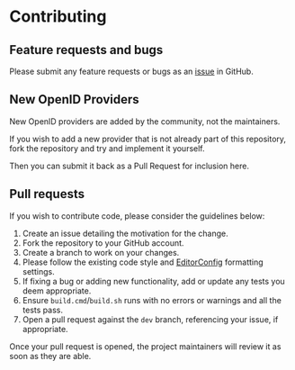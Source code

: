﻿# Contributing

## Feature requests and bugs

Please submit any feature requests or bugs as an [issue](https://github.com/aspnet-contrib/AspNet.Security.OpenId.Providers) in GitHub.

## New OpenID Providers

New OpenID providers are added by the community, not the maintainers.

If you wish to add a new provider that is not already part of this repository, fork the repository and try and implement it yourself.

Then you can submit it back as a Pull Request for inclusion here.

## Pull requests

If you wish to contribute code, please consider the guidelines below:

  1. Create an issue detailing the motivation for the change.
  1. Fork the repository to your GitHub account.
  1. Create a branch to work on your changes.
  1. Please follow the existing code style and [EditorConfig](http://editorconfig.org/) formatting settings.
  1. If fixing a bug or adding new functionality, add or update any tests you deem appropriate.
  1. Ensure ```build.cmd```/```build.sh``` runs with no errors or warnings and all the tests pass.
  1. Open a pull request against the ```dev``` branch, referencing your issue, if appropriate.

Once your pull request is opened, the project maintainers will review it as soon as they are able.
